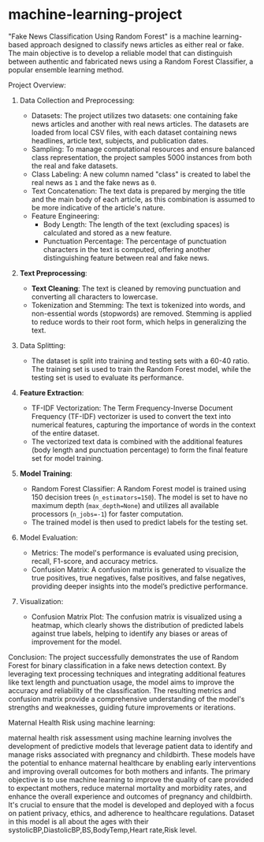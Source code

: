 # machine-learning-project


"Fake News Classification Using Random Forest" is a machine learning-based approach designed to classify news articles as either real or fake. The main objective is to develop a reliable model that can distinguish between authentic and fabricated news using a Random Forest Classifier, a popular ensemble learning method.

Project Overview:

1. Data Collection and Preprocessing:
    - Datasets: The project utilizes two datasets: one containing fake news articles and another with real news articles. The datasets are loaded from local CSV files, with each dataset containing news headlines, article text, subjects, and publication dates.
    - Sampling: To manage computational resources and ensure balanced class representation, the project samples 5000 instances from both the real and fake datasets.
    - Class Labeling: A new column named "class" is created to label the real news as `1` and the fake news as `0`.
    - Text Concatenation: The text data is prepared by merging the title and the main body of each article, as this combination is assumed to be more indicative of the article's nature.
    - Feature Engineering:
        - Body Length: The length of the text (excluding spaces) is calculated and stored as a new feature.
        - Punctuation Percentage: The percentage of punctuation characters in the text is computed, offering another distinguishing feature between real and fake news.

2. **Text Preprocessing**:
    - **Text Cleaning**: The text is cleaned by removing punctuation and converting all characters to lowercase.
    - Tokenization and Stemming: The text is tokenized into words, and non-essential words (stopwords) are removed. Stemming is applied to reduce words to their root form, which helps in generalizing the text.

3. Data Splitting:
    - The dataset is split into training and testing sets with a 60-40 ratio. The training set is used to train the Random Forest model, while the testing set is used to evaluate its performance.

4. **Feature Extraction**:
    - TF-IDF Vectorization: The Term Frequency-Inverse Document Frequency (TF-IDF) vectorizer is used to convert the text into numerical features, capturing the importance of words in the context of the entire dataset. 
    - The vectorized text data is combined with the additional features (body length and punctuation percentage) to form the final feature set for model training.

5. **Model Training**:
    - Random Forest Classifier: A Random Forest model is trained using 150 decision trees (`n_estimators=150`). The model is set to have no maximum depth (`max_depth=None`) and utilizes all available processors (`n_jobs=-1`) for faster computation.
    - The trained model is then used to predict labels for the testing set.

6. Model Evaluation:
    - Metrics: The model's performance is evaluated using precision, recall, F1-score, and accuracy metrics. 
    - Confusion Matrix: A confusion matrix is generated to visualize the true positives, true negatives, false positives, and false negatives, providing deeper insights into the model’s predictive performance.

7. Visualization:
    - Confusion Matrix Plot: The confusion matrix is visualized using a heatmap, which clearly shows the distribution of predicted labels against true labels, helping to identify any biases or areas of improvement for the model.

Conclusion:
The project successfully demonstrates the use of Random Forest for binary classification in a fake news detection context. By leveraging text processing techniques and integrating additional features like text length and punctuation usage, the model aims to improve the accuracy and reliability of the classification. The resulting metrics and confusion matrix provide a comprehensive understanding of the model's strengths and weaknesses, guiding future improvements or iterations.




Maternal Health Risk using machine learning:


maternal health risk assessment using machine learning involves the development of predictive models that leverage patient data to identify and manage risks associated with pregnancy and childbirth. These models have the potential to enhance maternal healthcare by enabling early interventions and improving overall outcomes for both mothers and infants.
The primary objective is to use machine learning to improve the quality of care provided to expectant mothers, reduce maternal mortality and morbidity rates, and enhance the overall experience and outcomes of pregnancy and childbirth. It's crucial to ensure that the model is developed and deployed with a focus on patient privacy, ethics, and adherence to healthcare regulations.
Dataset in this model is all about the ages with their systolicBP,DiastolicBP,BS,BodyTemp,Heart rate,Risk level.
